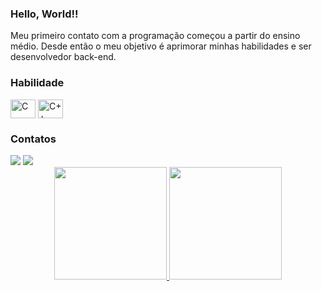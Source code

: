 <div>
<h3> Hello, World!! </h3>
<p> Meu primeiro contato com a programação começou a partir do ensino médio. Desde então o meu objetivo é aprimorar minhas habilidades e ser desenvolvedor back-end. </p>
</div>

<div style="display: inline_block">
 <h3> Habilidade </h3>
   <img align="center" alt="C" height="30" width="40" style="max-width:100%" src="https://cdn.jsdelivr.net/gh/devicons/devicon/icons/c/c-original.svg">
   <img align="center" alt="C++" height="30" width="40" style="max-width:100%" src="https://cdn.jsdelivr.net/gh/devicons/devicon/icons/cplusplus/cplusplus-original.svg">
</div>

<div style="display: inline_block">
 <h3> Contatos </h3>
  <a href = "brendoviegasky@outlook.com"><img src="https://img.shields.io/badge/Gmail-D14836?style=for-the-badge&logo=gmail&logoColor=white" target="_blank"></a>
  <a href="https://www.linkedin.com/in/brendoviegas007" target="_blank"><img src="https://img.shields.io/badge/-LinkedIn-%230077B5?style=for-the-badge&logo=linkedin&logoColor=white" target="_blank"></a>
 </div>
 
 <div align="center">
  <a href="https://github.com/bsviegas">
  <img height="180em" src="https://github-readme-stats.vercel.app/api?username=bsviegas&show_icons=true&theme=cobalt&include_all_commits=true&count_private=true"/>
  <img height="180em" src="https://github-readme-stats.vercel.app/api/top-langs/?username=bsviegas&layout=compact&langs_count=7&theme=cobalt"/>
</div>
